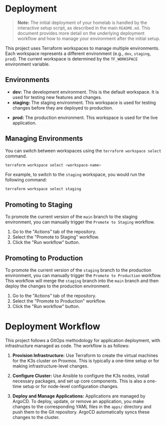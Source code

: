 # Deployment

> **Note:** The initial deployment of your homelab is handled by the interactive setup script, as described in the main `README.md`. This document provides more detail on the underlying deployment workflow and how to manage your environment after the initial setup.

This project uses Terraform workspaces to manage multiple environments. Each workspace represents a different environment (e.g., `dev`, `staging`, `prod`). The current workspace is determined by the `TF_WORKSPACE` environment variable.

## Environments

  * **dev:** The development environment. This is the default workspace. It is used for testing new features and changes.
  * **staging:** The staging environment. This workspace is used for testing changes before they are deployed to production.
  - **prod:** The production environment. This workspace is used for the live application.

## Managing Environments

You can switch between workspaces using the `terraform workspace select` command.

```bash
terraform workspace select <workspace-name>
```

For example, to switch to the `staging` workspace, you would run the following command:

```bash
terraform workspace select staging
```

## Promoting to Staging

To promote the current version of the `main` branch to the staging environment, you can manually trigger the `Promote to Staging` workflow.

1.  Go to the "Actions" tab of the repository.
2.  Select the "Promote to Staging" workflow.
3.  Click the "Run workflow" button.

## Promoting to Production

To promote the current version of the `staging` branch to the production environment, you can manually trigger the `Promote to Production` workflow. This workflow will merge the `staging` branch into the `main` branch and then deploy the changes to the production environment.

1.  Go to the "Actions" tab of the repository.
2.  Select the "Promote to Production" workflow.
3.  Click the "Run workflow" button.

# Deployment Workflow

This project follows a GitOps methodology for application deployment, with infrastructure managed as code. The workflow is as follows:

1.  **Provision Infrastructure:** Use Terraform to create the virtual machines for the K3s cluster on Proxmox. This is typically a one-time setup or for making infrastructure-level changes.

2.  **Configure Cluster:** Use Ansible to configure the K3s nodes, install necessary packages, and set up core components. This is also a one-time setup or for node-level configuration changes.

3.  **Deploy and Manage Applications:** Applications are managed by ArgoCD. To deploy, update, or remove an application, you make changes to the corresponding YAML files in the `apps/` directory and push them to the Git repository. ArgoCD automatically syncs these changes to the cluster.
